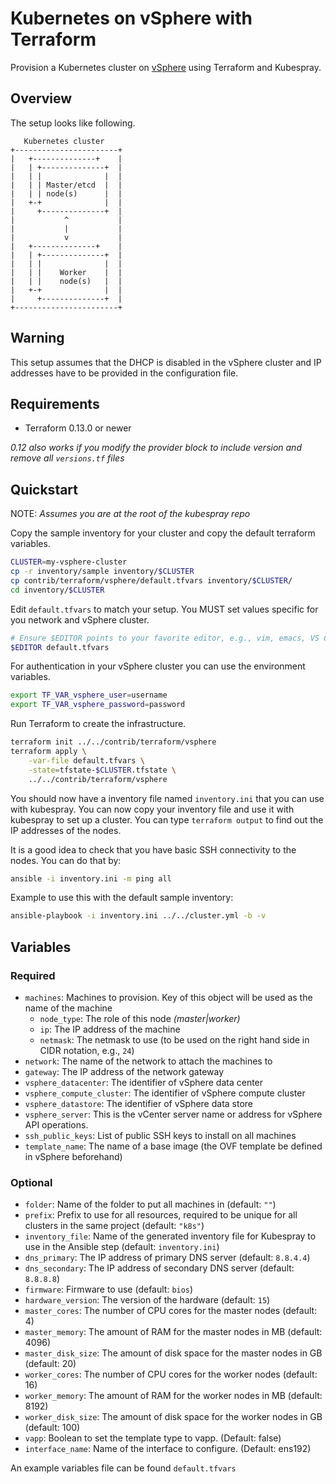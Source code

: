 # Kubernetes on vSphere with Terraform

Provision a Kubernetes cluster on [vSphere](https://www.vmware.com/products/vsphere.html) using Terraform and Kubespray.

## Overview

The setup looks like following.

```text
   Kubernetes cluster
+-----------------------+
|   +--------------+    |
|   | +--------------+  |
|   | |              |  |
|   | | Master/etcd  |  |
|   | | node(s)      |  |
|   +-+              |  |
|     +--------------+  |
|           ^           |
|           |           |
|           v           |
|   +--------------+    |
|   | +--------------+  |
|   | |              |  |
|   | |    Worker    |  |
|   | |    node(s)   |  |
|   +-+              |  |
|     +--------------+  |
+-----------------------+
```

## Warning

This setup assumes that the DHCP is disabled in the vSphere cluster and IP addresses have to be provided in the configuration file.

## Requirements

* Terraform 0.13.0 or newer

*0.12 also works if you modify the provider block to include version and remove all `versions.tf` files*

## Quickstart

NOTE: *Assumes you are at the root of the kubespray repo*

Copy the sample inventory for your cluster and copy the default terraform variables.

```bash
CLUSTER=my-vsphere-cluster
cp -r inventory/sample inventory/$CLUSTER
cp contrib/terraform/vsphere/default.tfvars inventory/$CLUSTER/
cd inventory/$CLUSTER
```

Edit `default.tfvars` to match your setup. You MUST set values specific for you network and vSphere cluster.

```bash
# Ensure $EDITOR points to your favorite editor, e.g., vim, emacs, VS Code, etc.
$EDITOR default.tfvars
```

For authentication in your vSphere cluster you can use the environment variables.

```bash
export TF_VAR_vsphere_user=username
export TF_VAR_vsphere_password=password
```

Run Terraform to create the infrastructure.

```bash
terraform init ../../contrib/terraform/vsphere
terraform apply \
    -var-file default.tfvars \
    -state=tfstate-$CLUSTER.tfstate \
    ../../contrib/terraform/vsphere
```

You should now have a inventory file named `inventory.ini` that you can use with kubespray.
You can now copy your inventory file and use it with kubespray to set up a cluster.
You can type `terraform output` to find out the IP addresses of the nodes.

It is a good idea to check that you have basic SSH connectivity to the nodes. You can do that by:

```bash
ansible -i inventory.ini -m ping all
```

Example to use this with the default sample inventory:

```bash
ansible-playbook -i inventory.ini ../../cluster.yml -b -v
```

## Variables

### Required

* `machines`: Machines to provision. Key of this object will be used as the name of the machine
  * `node_type`: The role of this node *(master|worker)*
  * `ip`: The IP address of the machine
  * `netmask`: The netmask to use (to be used on the right hand side in CIDR notation, e.g., `24`)
* `network`: The name of the network to attach the machines to
* `gateway`: The IP address of the network gateway
* `vsphere_datacenter`: The identifier of vSphere data center
* `vsphere_compute_cluster`: The identifier of vSphere compute cluster
* `vsphere_datastore`: The identifier of vSphere data store
* `vsphere_server`: This is the vCenter server name or address for vSphere API operations.
* `ssh_public_keys`: List of public SSH keys to install on all machines
* `template_name`: The name of a base image (the OVF template be defined in vSphere beforehand)

### Optional

* `folder`: Name of the folder to put all machines in (default: `""`)
* `prefix`: Prefix to use for all resources, required to be unique for all clusters in the same project (default: `"k8s"`)
* `inventory_file`: Name of the generated inventory file for Kubespray to use in the Ansible step (default: `inventory.ini`)
* `dns_primary`: The IP address of primary DNS server (default: `8.8.4.4`)
* `dns_secondary`: The IP address of secondary DNS server (default: `8.8.8.8`)
* `firmware`: Firmware to use (default: `bios`)
* `hardware_version`: The version of the hardware (default: `15`)
* `master_cores`: The number of CPU cores for the master nodes (default: 4)
* `master_memory`: The amount of RAM for the master nodes in MB (default: 4096)
* `master_disk_size`: The amount of disk space for the master nodes in GB (default: 20)
* `worker_cores`: The number of CPU cores for the worker nodes (default: 16)
* `worker_memory`: The amount of RAM for the worker nodes in MB (default: 8192)
* `worker_disk_size`: The amount of disk space for the worker nodes in GB (default: 100)
* `vapp`: Boolean to set the template type to vapp. (Default: false)
* `interface_name`: Name of the interface to configure. (Default: ens192)

An example variables file can be found `default.tfvars`
